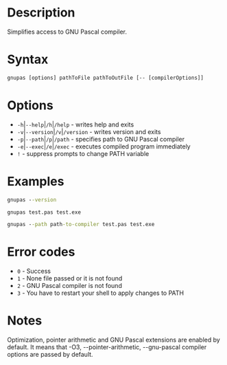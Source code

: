# Description

Simplifies access to GNU Pascal compiler.

# Syntax
```bat
gnupas [options] pathToFile pathToOutFile [-- [compilerOptions]]
```

# Options
- `-h`|`--help`|`/h`|`/help` - writes help and exits
- `-v`|`--version`|`/v`|`/version` - writes version and exits
- `-p`|`--path`|`/p`|`/path` - specifies path to GNU Pascal compiler
- `-e`|`--exec`|`/e`|`/exec` - executes compiled program immediately
- `!` - suppress prompts to change PATH variable
    
# Examples
```bat
gnupas --version
```

```bat
gnupas test.pas test.exe
```

```bat
gnupas --path path-to-compiler test.pas test.exe
```
# Error codes
- `0` - Success
- `1` - None file passed or it is not found
- `2` - GNU Pascal compiler is not found
- `3` - You have to restart your shell to apply changes to PATH
    
# Notes
Optimization, pointer arithmetic and GNU Pascal extensions are enabled by default.
It means that -O3, --pointer-arithmetic, --gnu-pascal compiler options are passed by default.

